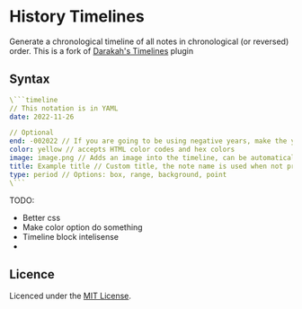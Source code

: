 # History Timelines
Generate a chronological timeline of all notes in chronological (or reversed) order. 
This is a fork of [Darakah's Timelines](https://github.com/Darakah/obsidian-timelines) plugin

## Syntax
```yaml
\```timeline
// This notation is in YAML
date: 2022-11-26

// Optional
end: -002022 // If you are going to be using negative years, make the year have six digits, otherwise it will be registered as positive (this is a problem of the Date class in JS)
color: yellow // accepts HTML color codes and hex colors
image: image.png // Adds an image into the timeline, can be automaticaly fetched when using the Banner plugin
title: Example title // Custom title, the note name is used when not provided
type: period // Options: box, range, background, point
\```
```

TODO:
- Better css
- Make color option do something
- Timeline block intelisense
- 

## Licence

Licenced under the [MIT License](https://mit-license.org/).
